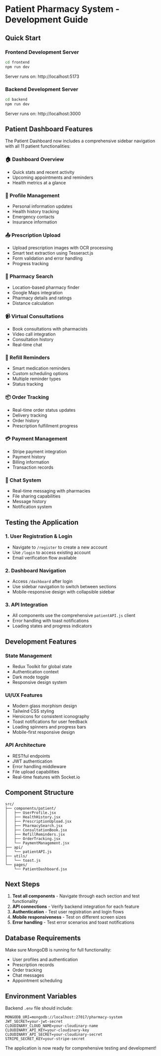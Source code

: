# Patient Pharmacy System - Development Guide

## Quick Start

### Frontend Development Server
```bash
cd frontend
npm run dev
```
Server runs on: http://localhost:5173

### Backend Development Server
```bash
cd backend
npm run dev
```
Server runs on: http://localhost:3000

## Patient Dashboard Features

The Patient Dashboard now includes a comprehensive sidebar navigation with all 11 patient functionalities:

### 🏠 Dashboard Overview
- Quick stats and recent activity
- Upcoming appointments and reminders
- Health metrics at a glance

### 👤 Profile Management
- Personal information updates
- Health history tracking
- Emergency contacts
- Insurance information

### 📤 Prescription Upload
- Upload prescription images with OCR processing
- Smart text extraction using Tesseract.js
- Form validation and error handling
- Progress tracking

### 🏪 Pharmacy Search
- Location-based pharmacy finder
- Google Maps integration
- Pharmacy details and ratings
- Distance calculation

### 📹 Virtual Consultations
- Book consultations with pharmacists
- Video call integration
- Consultation history
- Real-time chat

### 🔁 Refill Reminders
- Smart medication reminders
- Custom scheduling options
- Multiple reminder types
- Status tracking

### 📦 Order Tracking
- Real-time order status updates
- Delivery tracking
- Order history
- Prescription fulfillment progress

### 💳 Payment Management
- Stripe payment integration
- Payment history
- Billing information
- Transaction records

### 💬 Chat System
- Real-time messaging with pharmacies
- File sharing capabilities
- Message history
- Notification system

## Testing the Application

### 1. User Registration & Login
- Navigate to `/register` to create a new account
- Use `/login` to access existing account
- Email verification flow available

### 2. Dashboard Navigation
- Access `/dashboard` after login
- Use sidebar navigation to switch between sections
- Mobile-responsive design with collapsible sidebar

### 3. API Integration
- All components use the comprehensive `patientAPI.js` client
- Error handling with toast notifications
- Loading states and progress indicators

## Development Features

### State Management
- Redux Toolkit for global state
- Authentication context
- Dark mode toggle
- Responsive design system

### UI/UX Features
- Modern glass morphism design
- Tailwind CSS styling
- Heroicons for consistent iconography
- Toast notifications for user feedback
- Loading spinners and progress bars
- Mobile-first responsive design

### API Architecture
- RESTful endpoints
- JWT authentication
- Error handling middleware
- File upload capabilities
- Real-time features with Socket.io

## Component Structure

```
src/
├── components/patient/
│   ├── UserProfile.jsx
│   ├── HealthHistory.jsx
│   ├── PrescriptionUpload.jsx
│   ├── PharmacySearch.jsx
│   ├── ConsultationBook.jsx
│   ├── RefillReminders.jsx
│   ├── OrderTracking.jsx
│   └── PaymentManagement.jsx
├── api/
│   └── patientAPI.js
├── utils/
│   └── toast.js
└── pages/
    └── PatientDashboard.jsx
```

## Next Steps

1. **Test all components** - Navigate through each section and test functionality
2. **API connections** - Verify backend integration for each feature
3. **Authentication** - Test user registration and login flows
4. **Mobile responsiveness** - Test on different screen sizes
5. **Error handling** - Test error scenarios and toast notifications

## Database Requirements

Make sure MongoDB is running for full functionality:
- User profiles and authentication
- Prescription records
- Order tracking
- Chat messages
- Appointment scheduling

## Environment Variables

Backend `.env` file should include:
```
MONGODB_URI=mongodb://localhost:27017/pharmacy-system
JWT_SECRET=your-jwt-secret
CLOUDINARY_CLOUD_NAME=your-cloudinary-name
CLOUDINARY_API_KEY=your-cloudinary-key
CLOUDINARY_API_SECRET=your-cloudinary-secret
STRIPE_SECRET_KEY=your-stripe-secret
```

The application is now ready for comprehensive testing and development!
